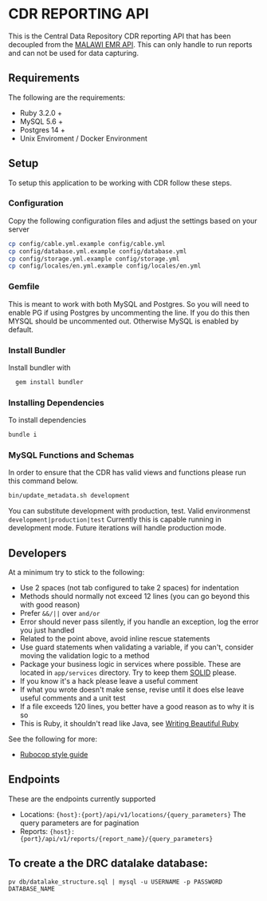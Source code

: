 # CDR REPORTING API
This is the Central Data Repository CDR reporting API that has been decoupled from the [MALAWI EMR API](https://github.com/HISMalawi/BHT-EMR-API). This can only handle to run reports and can not be used for data capturing.

## Requirements
The following are the requirements:
* Ruby 3.2.0 +
* MySQL 5.6 +
* Postgres 14 +
* Unix Enviroment / Docker Environment

## Setup
To setup this application to be working with CDR follow these steps.

### Configuration
Copy the following configuration files and adjust the settings based on your server

```bash
cp config/cable.yml.example config/cable.yml
cp config/database.yml.example config/database.yml
cp config/storage.yml.example config/storage.yml
cp config/locales/en.yml.example config/locales/en.yml
```

### Gemfile
This is meant to work with both MySQL and Postgres. So you will need to enable PG if using Postgres by uncommenting the line. If you do this then MYSQL should be uncommented out. Otherwise MySQL is enabled by default.

### Install Bundler
Install bundler with

```bash
  gem install bundler
```

### Installing Dependencies
To install dependencies
```bash
bundle i
```

### MySQL Functions and Schemas
In order to ensure that the CDR has valid views and functions please run this command below. 
```bash
bin/update_metadata.sh development
```
You can substitute development with production, test. Valid environmenst ```development|production|test```
Currently this is capable running in development mode. Future iterations will handle production mode.

## Developers
At a minimum try to stick to the following:

- Use 2 spaces (not tab configured to take 2 spaces) for indentation
- Methods should normally not exceed 12 lines (you can go beyond this with good reason)
- Prefer `&&/||` over `and/or`
- Error should never pass silently, if you handle an exception, log the error you just handled
- Related to the point above, avoid inline rescue statements
- Use guard statements when validating a variable, if you can't, consider moving the validation logic to a method
- Package your business logic in services where possible. These are located in `app/services` directory.
  Try to keep them [SOLID](https://en.wikipedia.org/wiki/SOLID) please.
- If you know it's a hack please leave a useful comment
- If what you wrote doesn't make sense, revise until it does else leave useful comments and a unit test
- If a file exceeds 120 lines, you better have a good reason as to why it is so
- This is Ruby, it shouldn't read like Java, see [Writing Beautiful Ruby](https://medium.com/the-renaissance-developer/idiomatic-ruby-1b5fa1445098)

See the following for more:

- [Rubocop style guide](https://github.com/rubocop-hq/ruby-style-guide)

## Endpoints
These are the endpoints currently supported
- Locations: ```{host}:{port}/api/v1/locations/{query_parameters}``` The query parameters are for pagination
- Reports: ```{host}:{port}/api/v1/reports/{report_name}/{query_parameters}```

## To create a the DRC datalake database:
 ```
 pv db/datalake_structure.sql | mysql -u USERNAME -p PASSWORD DATABASE_NAME
 ```